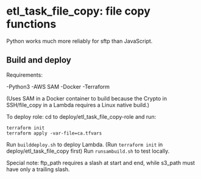 # etl_task_file_copy: file copy functions

Python works much more reliably for sftp than JavaScript.

## Build and deploy
Requirements:

-Python3
-AWS SAM
-Docker
-Terraform

(Uses SAM in a Docker container to build because the Crypto in SSH/file_copy in a Lambda requires a Linux native build.)

To deploy role: cd to deploy/etl_task_file_copy-role and run: 
```
terraform init
terraform apply -var-file=ca.tfvars
```
Run ```builddeploy.sh``` to deploy Lambda. (Run ```terraform init``` in deploy/etl_task_file_copy first)
Run ```runsambuild.sh``` to test locally.


Special note: ftp_path requires a slash at start and end, while s3_path must have only a trailing slash.




